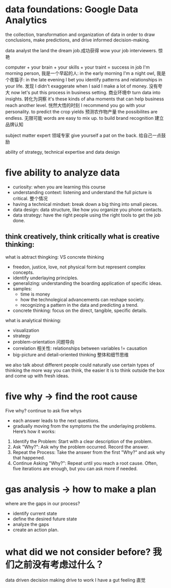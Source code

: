 # data foundations: Google Data Analytics
the collection, transformation and organization of data in order to draw conclusions, make predictions, and drive informed decision-making.

data analyst
the land the dream job.成功获得
wow your job interviewers. 惊艳

computer + your brain + your skills + your traint  = success in job
I'm morning person, 我是一个早起的人: in the early morning
I'm a night owl, 我是个夜猫子: in the late evening
I bet you identify patterns and relationships in your life. 发现
I didn't exaggerate when I said I make a lot of money. 没有夸大
now let's put this process in business setting. 商业环境中
turn data into insights. 转化为洞察
it's these kinds of aha moments that can help business reach another level. 恍然大悟的时刻
I recommend you go with your personality.
to predict the crop yields 预测农作物产量
the possibilites are endless. 无限可能
words are easy to mix up.
to build brand recognition 建立品牌认知

subject matter expert 领域专家
give yourself a pat on the back. 给自己一点鼓励

ability of strategy, technical expertise and data design

# five ability to analyze data
- curiosity: when you are learning this course
- understanding context: listening and understand the full picture is critical. 整个情况
- having a technical mindset: break down a big thing into small pieces.
- data design: data structure, like how you organize you phone contacts.
- data strategy: have the right people using the right tools to get the job done.

think creatively, think critically
what is creative thinking:
- 

what is abtract thingking: VS concrete thinking
- freedon, justice, love, not physical form but represent complex concepts.
- identify underlaying principles.
- generalizing: understanding the boarding application of specific ideas.
- samples:
  - time is money
  - how the technolegical advancements can reshape society.
  - recognizing a pattern in the data and predicting a trend.
- concrete thinking: focus on the direct, tangible, specific details.


what is analytical thinking:
- visualization
- strategy
- problem-orientation 问题导向
- correlation 相关性: relationships between variables != causation
- big-picture and detail-oriented thinking 整体和细节思维

we also talk about different people could naturally use certain types of thinking
the more way you can think, the easier it is to think outside the box and come up with fresh ideas.

# five why -> find the root cause
Five why? continue to ask five whys
- each answer leads to the next questions.
- gradually moving from the symptoms the the underlaying problems.
Here’s how it works:
1. Identify the Problem: Start with a clear description of the problem.
2. Ask "Why?": Ask why the problem occurred. Record the answer.
3. Repeat the Process: Take the answer from the first "Why?" and ask why that happened.
4. Continue Asking "Why?": Repeat until you reach a root cause. Often, five iterations are enough, but you can ask more if needed.

# gas analysis -> how to make a plan
where are the gaps in our process?
- identify current state
- define the desired future state
- analyze the gaps
- create an action plan.

# what did we not consider before? 我们之前没有考虑过什么？



data driven decision making
drive to work
I have a gut feeling 直觉

